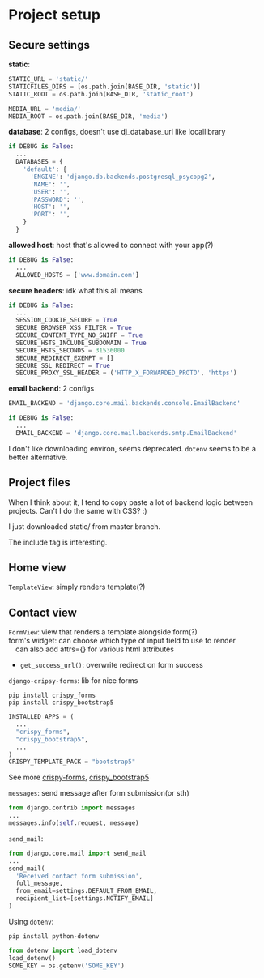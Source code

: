 # Project setup
## Secure settings
**static**: 
```py
STATIC_URL = 'static/'
STATICFILES_DIRS = [os.path.join(BASE_DIR, 'static')]
STATIC_ROOT = os.path.join(BASE_DIR, 'static_root')

MEDIA_URL = 'media/'
MEDIA_ROOT = os.path.join(BASE_DIR, 'media')
```
**database**: 2 configs, doesn't use dj_database_url like locallibrary
```py
if DEBUG is False:
  ...
  DATABASES = {
    'default': {
      'ENGINE': 'django.db.backends.postgresql_psycopg2',
      'NAME': '',
      'USER': '',
      'PASSWORD': '',
      'HOST': '',
      'PORT': '',
    }
  }
```
**allowed host**: host that's allowed to connect with your app(?)
```py
if DEBUG is False:
  ...
  ALLOWED_HOSTS = ['www.domain.com']
```
**secure headers**: idk what this all means
```py
if DEBUG is False:
  ...
  SESSION_COOKIE_SECURE = True
  SECURE_BROWSER_XSS_FILTER = True
  SECURE_CONTENT_TYPE_NO_SNIFF = True
  SECURE_HSTS_INCLUDE_SUBDOMAIN = True
  SECURE_HSTS_SECONDS = 31536000
  SECURE_REDIRECT_EXEMPT = []
  SECURE_SSL_REDIRECT = True
  SECURE_PROXY_SSL_HEADER = ('HTTP_X_FORWARDED_PROTO', 'https')
```
**email backend**: 2 configs
```py
EMAIL_BACKEND = 'django.core.mail.backends.console.EmailBackend'

if DEBUG is False:
  ...
  EMAIL_BACKEND = 'django.core.mail.backends.smtp.EmailBackend'
```

I don't like downloading environ, seems deprecated. 
`dotenv` seems to be a better alternative. 

## Project files
When I think about it, I tend to copy paste a lot of backend logic between projects. Can't I do the same with CSS? :)

I just downloaded static/ from master branch. 

The include tag is interesting. 

## Home view
`TemplateView`: simply renders template(?)

## Contact view
`FormView`: view that renders a template alongside form(?)  
form's widget: can choose which type of input field to use to render  
&emsp;can also add attrs={} for various html attributes  
- `get_success_url()`: overwrite redirect on form success 

`django-cripsy-forms`: lib for nice forms
```shell
pip install crispy_forms
pip install crispy_bootstrap5
```
```py
INSTALLED_APPS = (
  ...
  "crispy_forms",
  "crispy_bootstrap5",
  ...
)
CRISPY_TEMPLATE_PACK = "bootstrap5"
```
See more [crispy-forms](https://django-crispy-forms.readthedocs.io/en/latest/index.html), [crispy_bootstrap5](https://github.com/django-crispy-forms/crispy-bootstrap5)

`messages`: send message after form submission(or sth)
```py
from django.contrib import messages
...
messages.info(self.request, message)
```

`send_mail`: 
```py
from django.core.mail import send_mail
...
send_mail(
  'Received contact form submission',
  full_message,
  from_email=settings.DEFAULT_FROM_EMAIL,
  recipient_list=[settings.NOTIFY_EMAIL]
)
```

Using `dotenv`: 
```shell
pip install python-dotenv
```
```py
from dotenv import load_dotenv
load_dotenv()
SOME_KEY = os.getenv('SOME_KEY')
```

